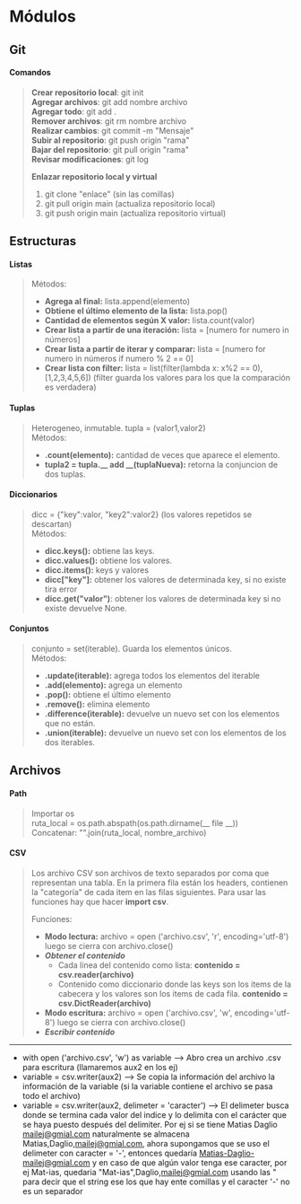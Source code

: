 # Módulos

## Git

#### Comandos

> **Crear repositorio local**: git init  
> **Agregar archivos**: git add nombre archivo   
> **Agregar todo**: git add .  
> **Remover archivos**: git rm nombre archivo  
> **Realizar cambios**: git commit -m "Mensaje"  
> **Subir al repositorio**: git push origin "rama"  
> **Bajar del repositorio**: git pull origin "rama"  
> **Revisar modificaciones**: git log  
>
> **Enlazar repositorio local y virtual**
>1. git clone "enlace" (sin las comillas)
>2. git pull origin main (actualiza repositorio local)
>3. git push origin main (actualiza repositorio virtual)




## Estructuras

#### Listas

> Métodos:
> * **Agrega al final:** lista.append(elemento)
> * **Obtiene el último elemento de la lista:** lista.pop()  
> * **Cantidad de elementos según X valor:** lista.count(valor)  
> * **Crear lista a partir de una iteración:** lista = [numero for numero in números]  
> * **Crear lista a partir de iterar y comparar:** lista = [numero for numero in números if numero % 2 == 0]
> * **Crear lista con filter:** lista = list(filter(lambda x: x%2 == 0), [1,2,3,4,5,6]) (filter guarda los valores para los que la comparación es verdadera) 

#### Tuplas
> Heterogeneo, inmutable.  tupla = (valor1,valor2)  
Métodos:
>  * **.count(elemento):** cantidad de veces que aparece el elemento.
>  * **tupla2 = tupla.__ add __(tuplaNueva):** retorna la conjuncion de dos tuplas.

#### Diccionarios
> dicc = {"key":valor, "key2":valor2}  (los valores repetidos se descartan)  
Métodos:
> * **dicc.keys():** obtiene las keys.
> * **dicc.values():** obtiene los valores.
> * **dicc.items():** keys y valores
> * **dicc["key"]:** obtener los valores de determinada key, si no existe tira error
> * **dicc.get("valor")**: obtener los valores de determinada key si no existe devuelve None.

#### Conjuntos
> conjunto = set(iterable). Guarda los elementos únicos.  
Métodos:
>   * **.update(iterable):** agrega todos los elementos del iterable
>   * **.add(elemento):** agrega un elemento
>   * **.pop():** obtiene el último elemento
>   * **.remove():** elimina elemento
>   * **.difference(iterable):** devuelve un nuevo set con los elementos que no están.
>   * **.union(iterable):** devuelve un nuevo set con los elementos de los dos iterables.



## Archivos
#### Path

> Importar os  
> ruta_local = os.path.abspath(os.path.dirname(__ file __))  
> Concatenar: "".join(ruta_local, nombre_archivo)

#### CSV
> Los archivo CSV son archivos de texto separados por coma que representan una tabla. En la primera fila están los headers, contienen la "categoría" de cada item en las filas siguientes. Para usar las funciones hay que hacer **import csv**.
>
>Funciones:
> * **Modo lectura:** archivo = open ('archivo.csv', 'r', encoding='utf-8') luego se cierra con archivo.close()
>  * _**Obtener el contenido**_
>      *  Cada linea del contenido como lista: **contenido = csv.reader(archivo)**
>      *  Contenido como diccionario donde las keys son los items de la cabecera y los valores
           son los items de cada fila. **contenido = csv.DictReader(archivo)**
> * **Modo escritura:** archivo = open ('archivo.csv', 'w', encoding='utf-8') luego se cierra con archivo.close()
>  * _**Escribir contenido**_
>      



*********************************************
* with open ('archivo.csv', 'w') as variable --> Abro crea un archivo .csv para escritura (llamaremos aux2 en los ej)
* variable = csv.writer(aux2) --> Se copia la información del archivo la información de la variable (si la variable contiene el archivo se pasa todo el archivo)
* variable = csv.writer(aux2, delimeter = 'caracter') --> El delimeter busca donde se termina cada valor del indice y lo delimita con el carácter que se haya puesto después del delimiter. Por ej si se tiene Matias Daglio mailej@gmial.com naturalmente se almacena Matias,Daglio,mailej@gmial.com, ahora supongamos que se uso el delimeter con caracter = '-', entonces quedaría Matias-Daglio-mailej@gmial.com y en caso de que algún valor tenga ese caracter, por ej Mat-ias, quedaria "Mat-ias",Daglio,mailej@gmial.com usando las " para decir que el string ese los que hay ente comillas y el caracter '-' no es un separador
